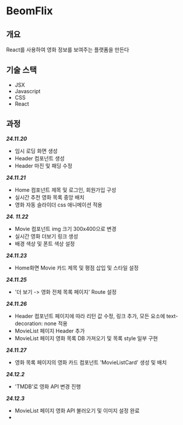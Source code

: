 <h1>BeomFlix</h1>
<h2>개요</h2>
<p>React를 사용하여 영화 정보를 보여주는 플랫폼을 만든다<p>

<h2>기술 스택</h2>
<ul>
  <li>JSX</li>
  <li>Javascript</li>
  <li>CSS</li>
  <li>React</li>
</ul>

<h2>과정</h2>

***24.11.20***
- 임시 로딩 화면 생성
- Header 컴포넌트 생성
- Header 마진 및 패딩 수정

***24.11.21***

- Home 컴포넌트 제목 및 로그인, 회원가입 구성
- 실시간 추천 영화 목록 중앙 배치
- 영화 자동 슬라이더 css 애니메이션 적용

***24. 11.22***
- Movie 컴포넌트 img 크기 300x400으로 변경
- 실시간 영화 더보기 링크 생성
- 배경 색상 및 폰트 색상 설정 

***24.11.23***
- Home화면 Movie 카드 제목 및 평점 삽입 및 스타일 설정


***24.11.25***
- '더 보기 -> 영화 전체 목록 페이지' Route 설정

***24.11.26***
- Header 컴포넌트 페이지에 따라 리턴 값 수정, 링크 추가, 모든 요소에 text-decoration: none 적용
- MovieList 페이지 Header 추가
- MovieList 페이지 영화 목록 DB 가져오기 및 목록 style 일부 구현

***24.11.27***
- 영화 목록 페이지의 영화 카드 컴포넌트 'MovieListCard' 생성 및 배치


***24.12.2***
- 'TMDB'로 영화 API 변경 진행

***24.12.3***
- MovieList 페이지 영화 API 불러오기 및 이미지 설정 완료
- 


